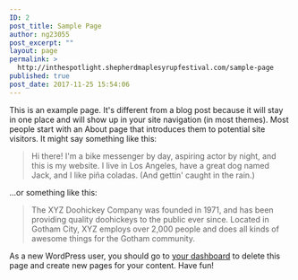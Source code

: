 ```yaml
---
ID: 2
post_title: Sample Page
author: ng23055
post_excerpt: ""
layout: page
permalink: >
  http://inthespotlight.shepherdmaplesyrupfestival.com/sample-page
published: true
post_date: 2017-11-25 15:54:06
---
```

This is an example page. It's different from a blog post because it will stay in one place and will show up in your site navigation (in most themes). Most people start with an About page that introduces them to potential site visitors. It might say something like this:

<blockquote>Hi there! I'm a bike messenger by day, aspiring actor by night, and this is my website. I live in Los Angeles, have a great dog named Jack, and I like pi&#241;a coladas. (And gettin' caught in the rain.)</blockquote>

...or something like this:

<blockquote>The XYZ Doohickey Company was founded in 1971, and has been providing quality doohickeys to the public ever since. Located in Gotham City, XYZ employs over 2,000 people and does all kinds of awesome things for the Gotham community.</blockquote>

As a new WordPress user, you should go to <a href="http://inthespotlight.shepherdmaplesyrupfestival.com/wp-admin/">your dashboard</a> to delete this page and create new pages for your content. Have fun!